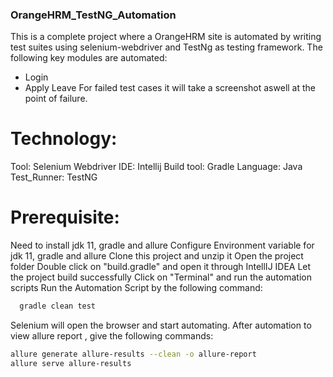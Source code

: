 ### OrangeHRM_TestNG_Automation
This is a complete project where a OrangeHRM site is automated by writing test suites using selenium-webdriver and TestNg as testing framework.
The following key modules are automated:

* Login
* Apply Leave
For failed test cases it will take a screenshot aswell at the point of failure.

# Technology:
Tool: Selenium Webdriver
IDE: Intellij
Build tool: Gradle
Language: Java
Test_Runner: TestNG

# Prerequisite:
Need to install jdk 11, gradle and allure
Configure Environment variable for jdk 11, gradle and allure
Clone this project and unzip it
Open the project folder
Double click on "build.gradle" and open it through IntellIJ IDEA
Let the project build successfully
Click on "Terminal" and run the automation scripts
Run the Automation Script by the following command:
```bash
  gradle clean test
```
Selenium will open the browser and start automating.
After automation to view allure report , give the following commands:
```bash
allure generate allure-results --clean -o allure-report
allure serve allure-results
```
